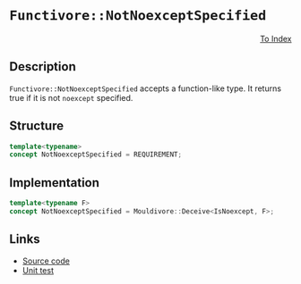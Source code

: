 <!-- Copyright 2024 Feng Mofan
SPDX-License-Identifier: Apache-2.0 -->

# `Functivore::NotNoexceptSpecified`

<p style='text-align: right;'><a href="../../concepts.md#functivore-not-noexcept-specified">To Index</a></p>

## Description

`Functivore::NotNoexceptSpecified` accepts a function-like type.
It returns true if it is not `noexcept` specified.

## Structure

```C++
template<typename>
concept NotNoexceptSpecified = REQUIREMENT;
```

## Implementation

```C++
template<typename F>
concept NotNoexceptSpecified = Mouldivore::Deceive<IsNoexcept, F>;
```

## Links

- [Source code](../../../../conceptrodon/functivore/concepts/not_noexcept_specified.hpp)
- [Unit test](../../../../tests/unit/concepts/functivore/not_noexcept_specified.test.hpp)
